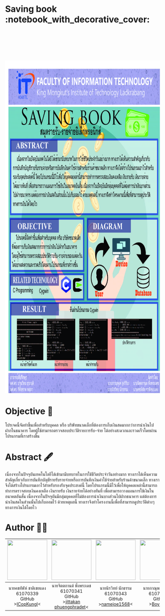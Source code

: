 <h1>Saving book :notebook_with_decorative_cover:</h1>

<img src="https://github.com/ICopKungI/Com-pro/blob/master/_print.jpg" onload="typeof google==='object'&amp;&amp;google.aft&amp;&amp;google.aft(this)" width="720" height="1080" style="margin-top: 98px;" alt="Related image">

# Objective :dart:

โปรเจคนี้จัดทำขึ้นเพื่อสำหรับบุคคล หรือ บริษัทขนาดเล็กที่ต้องการเก็บเงินสดมากกว่าการนำเงินไปฝากในธนาคาร โดยผู้ใช้สามารถตรวจสอบประวัติรายการรับ-จ่าย ได้อย่างสะดวกและรวดเร็วโดยผ่านโปรแกรมที่เราสร้างขึ้น 

# Abstract 🖋

เนื่องจากในปัจจุบันเทคโนโลยีได้เข้ามามีบทบาทในการใช้ชีวิตประจำวันอย่างมาก ทางเราได้เห็นความสำคัญเกี่ยวกับการบันทึกบัญชีรายรับรายจ่ายหรือการบันทึกเงินค่าใช้จ่ายสำหรับร้านค้าขนาดเล็ก ทางเราจึงได้สร้างโปรแกรมเอาไว้สำหรับรองรับจุดประสงค์นี้ โดยโปรแกรมนี้มีไว้เพื่อให้บุคคลเหล่านี้สามารถทำการตรวจสอบเงินคงเหลือ เงินรายรับ เงินรายจ่ายได้อย่างทันที่ เพื่อสามารถวางแผนการใช้เงินในอนาคตอันสั้น เนื่องจากในปัจจุบันมีกลุ่มบุคคลที่ไม่ต้องการนำเงินบางส่วนไปฝากธนาคาร แต่ต้องการนำเงินสดในส่วนนั้นไปเก็บออมไว้ ด้วยเหตุผลนี้ ทางเราจึงทำโครงงานนี้เพื่อที่สามารถดูประวัติต่างๆทางการเงินได้โดยไว 

# Author 👨‍💻

|<img src="https://avatars1.githubusercontent.com/u/44992872?s=460&v=4" width="130px" height="130px">|<img src="https://avatars0.githubusercontent.com/u/42914988?s=460&v=4" width="130px" height="130px">|<img src="https://avatars3.githubusercontent.com/u/42908510?s=400&v=4" width="130px" height="130px">|<img src="https://avatars2.githubusercontent.com/u/42969697?s=400&u=a5502e6ff846c36e656cfa4a1e2f261e5cd2efcb&v=4" width="130px" height="130px">|
|:---:|:---:|:---:|:---:|
|นายคชทัฬห์ ชาติเชยแดง<br>61070339<br>GitHub<br>>[ICopKungI](https://github.com/ICopKungI)<|นายจิตตกานต์ พึ่งพระเดช<br>61070341<br>GitHub<br>>[jittakan phuengphradet](https://github.com/bombay341)<|นายนิรวิทย์ นักธรรม<br>61070343<br>GitHub<br>>[namejoe1568](https://github.com/namejoe1568)<|นายภาณุพงศ์ สูงวิริยะ<br>61070345<br>Github<br>>[Boy345](https://github.com/PanupongSoongwiriya)<|
